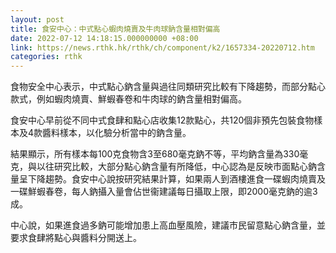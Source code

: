 ```yaml
---
layout: post
title: 食安中心：中式點心蝦肉燒賣及牛肉球鈉含量相對偏高
date: 2022-07-12 14:18:15.000000000 +08:00
link: https://news.rthk.hk/rthk/ch/component/k2/1657334-20220712.htm
categories: rthk
---
```


食物安全中心表示，中式點心鈉含量與過往同類研究比較有下降趨勢，而部分點心款式，例如蝦肉燒賣、鮮蝦春卷和牛肉球的鈉含量相對偏高。

食安中心早前從不同中式食肆和點心店收集12款點心，共120個非預先包裝食物樣本及4款醬料樣本，以化驗分析當中的鈉含量。

結果顯示，所有樣本每100克食物含3至680毫克鈉不等，平均鈉含量為330毫克，與以往研究比較，大部分點心鈉含量有所降低，中心認為是反映市面點心鈉含量呈下降趨勢。食安中心說按研究結果計算，如果兩人到酒樓進食一碟蝦肉燒賣及一碟鮮蝦春卷，每人鈉攝入量會佔世衞建議每日攝取上限，即2000毫克鈉的逾3成。

中心說，如果進食過多鈉可能增加患上高血壓風險，建議市民留意點心鈉含量，並要求食肆將點心與醬料分開送上。
